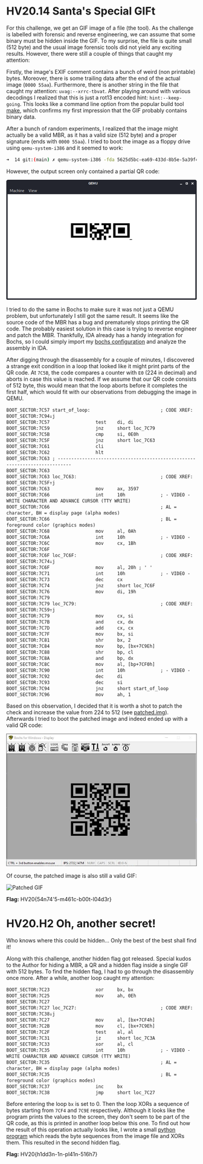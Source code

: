 # HV20.14 Santa's Special GIFt

For this challenge, we get an GIF image of a file (the tool). As the challenge is labelled with forensic and reverse engineering, we can assume that some binary must be hidden inside the GIF. To my surprise, the file is quite small (512 byte) and the usual image forensic tools did not yield any exciting results. However, there were still a couple of things that caught my attention:

Firstly, the image's EXIF comment contains a bunch of weird (non printable) bytes. Moreover, there is some trailing data after the end of the actual image (`0000 55aa`). Furthermore, there is another string in the file that caught my attention: `uvag:--xrrc-tbvat`. After playing around with various decodings I realized that this is just a rot13 encoded hint: `hint:--keep-going`. This looks like a command line option from the popular build tool [make](https://www.gnu.org/software/make/manual/html_node/Errors.html#Errors), which confirms my first impression that the GIF probably contains binary data.

After a bunch of random experiments, I realized that the image might actually be a valid MBR, as it has a valid size (512 byte) and a proper signature (ends with `0000 55aa`). I tried to boot the image as a floppy drive using `qemu-system-i386` and it seemed to work:

```bash
➜  14 git:(main) ✗ qemu-system-i386 -fda 5625d5bc-ea69-433d-8b5e-5a39f4ce5b7c.gif
```

However, the output screen only contained a partial QR code:

![Partial QR Code](./partial-qr-code.png)

I tried to do the same in Bochs to make sure it was not just a QEMU problem, but unfortunately I still got the same result. It seems like the source code of the MBR has a bug and prematurely stops printing the QR code. The probably easiest solution in this case is trying to reverse engineer and patch the MBR. Thankfully, IDA already has a handy integration for Bochs, so I could simply import my [bochs configuration](./bochssrc.cfg) and analyze the assembly in IDA.

After digging through the disassembly for a couple of minutes, I discovered a strange exit condition in a loop that looked like it might print parts of the QR code. At `7C5B`, the code compares a counter with `E0` (224 in decimal) and aborts in case this value is reached. If we assume that our QR code consists of 512 byte, this would mean that the loop aborts before it completes the first half, which would fit with our observations from debugging the image in QEMU.

```assembly
BOOT_SECTOR:7C57 start_of_loop:                          ; CODE XREF: BOOT_SECTOR:7C94↓j
BOOT_SECTOR:7C57                 test    di, di
BOOT_SECTOR:7C59                 jnz     short loc_7C79
BOOT_SECTOR:7C5B                 cmp     si, 0E0h
BOOT_SECTOR:7C5F                 jnz     short loc_7C63
BOOT_SECTOR:7C61                 cli
BOOT_SECTOR:7C62                 hlt
BOOT_SECTOR:7C63 ; ---------------------------------------------------------------------------
BOOT_SECTOR:7C63
BOOT_SECTOR:7C63 loc_7C63:                               ; CODE XREF: BOOT_SECTOR:7C5F↑j
BOOT_SECTOR:7C63                 mov     ax, 3597
BOOT_SECTOR:7C66                 int     10h             ; - VIDEO - WRITE CHARACTER AND ADVANCE CURSOR (TTY WRITE)
BOOT_SECTOR:7C66                                         ; AL = character, BH = display page (alpha modes)
BOOT_SECTOR:7C66                                         ; BL = foreground color (graphics modes)
BOOT_SECTOR:7C68                 mov     al, 0Ah
BOOT_SECTOR:7C6A                 int     10h             ; - VIDEO -
BOOT_SECTOR:7C6C                 mov     cx, 1Bh
BOOT_SECTOR:7C6F
BOOT_SECTOR:7C6F loc_7C6F:                               ; CODE XREF: BOOT_SECTOR:7C74↓j
BOOT_SECTOR:7C6F                 mov     al, 20h ; ' '
BOOT_SECTOR:7C71                 int     10h             ; - VIDEO -
BOOT_SECTOR:7C73                 dec     cx
BOOT_SECTOR:7C74                 jnz     short loc_7C6F
BOOT_SECTOR:7C76                 mov     di, 19h
BOOT_SECTOR:7C79
BOOT_SECTOR:7C79 loc_7C79:                               ; CODE XREF: BOOT_SECTOR:7C59↑j
BOOT_SECTOR:7C79                 mov     cx, si
BOOT_SECTOR:7C7B                 and     cx, dx
BOOT_SECTOR:7C7D                 add     cx, cx
BOOT_SECTOR:7C7F                 mov     bx, si
BOOT_SECTOR:7C81                 shr     bx, 2
BOOT_SECTOR:7C84                 mov     bp, [bx+7C9Eh]
BOOT_SECTOR:7C88                 shr     bp, cl
BOOT_SECTOR:7C8A                 and     bp, dx
BOOT_SECTOR:7C8C                 mov     al, [bp+7CF0h]
BOOT_SECTOR:7C90                 int     10h             ; - VIDEO -
BOOT_SECTOR:7C92                 dec     di
BOOT_SECTOR:7C93                 dec     si
BOOT_SECTOR:7C94                 jnz     short start_of_loop
BOOT_SECTOR:7C96                 mov     ah, 1
```

Based on this observation, I decided that it is worth a shot to patch the check and increase the value from 224 to 512 (see [patched.img](./patched.img)). Afterwards I tried to boot the patched image and indeed ended up with a valid QR code:

![QR Code](./solved.jpg)

Of course, the patched image is also still a valid GIF:

![Patched GIF](./patched.gif)

**Flag:** HV20{54n74'5-m461c-b00t-l04d3r}

# HV20.H2 Oh, another secret!

Who knows where this could be hidden... Only the best of the best shall find it!

Along with this challenge, another hidden flag got released. Special kudos to the Author for hiding a MBR, a QR and a hidden flag inside a single GIF with 512 bytes. To find the hidden flag, I had to go through the disassembly once more. After a while, another loop caught my attention:

```assembly
BOOT_SECTOR:7C23                 xor     bx, bx
BOOT_SECTOR:7C25                 mov     ah, 0Eh
BOOT_SECTOR:7C27
BOOT_SECTOR:7C27 loc_7C27:                               ; CODE XREF: BOOT_SECTOR:7C38↓j
BOOT_SECTOR:7C27                 mov     al, [bx+7CF4h]
BOOT_SECTOR:7C2B                 mov     cl, [bx+7C9Eh]
BOOT_SECTOR:7C2F                 test    al, al
BOOT_SECTOR:7C31                 jz      short loc_7C3A
BOOT_SECTOR:7C33                 xor     al, cl
BOOT_SECTOR:7C35                 int     10h             ; - VIDEO - WRITE CHARACTER AND ADVANCE CURSOR (TTY WRITE)
BOOT_SECTOR:7C35                                         ; AL = character, BH = display page (alpha modes)
BOOT_SECTOR:7C35                                         ; BL = foreground color (graphics modes)
BOOT_SECTOR:7C37                 inc     bx
BOOT_SECTOR:7C38                 jmp     short loc_7C27
```

Before entering the loop `bx` is set to 0. Then the loop XORs a sequence of bytes starting from `7CF4` and `7C9E` respectively. Although it looks like the program prints the values to the screen, they don't seem to be part of the QR code, as this is printed in another loop below this one. To find out how the result of this operation actually looks like, I wrote a small [python program](./hidden-flag.py) which reads the byte sequences from the image file and XORs them. This resulted in the second hidden flag.

**Flag:** HV20{h1dd3n-1n-pl41n-516h7}
